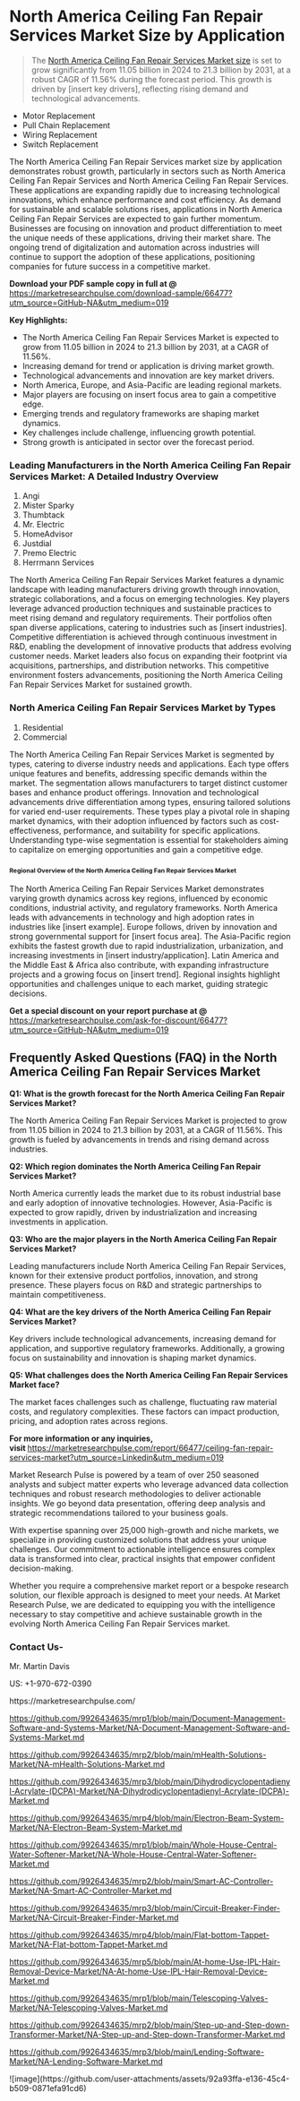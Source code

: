 <h1>North America Ceiling Fan Repair Services Market&nbsp;Size by Application</h1><blockquote><p>The <a href="https://marketresearchpulse.com/download-sample/66477?utm_source=GitHub-NA&amp;utm_medium=019">North America Ceiling Fan Repair Services Market size</a> is set to grow significantly from 11.05 billion in 2024 to 21.3 billion by 2031, at a robust CAGR of 11.56% during the forecast period. This growth is driven by [insert key drivers], reflecting rising demand and technological advancements.</p></blockquote><ul><li>Motor Replacement<li> Pull Chain Replacement<li> Wiring Replacement<li> Switch Replacement</li></ul><p>The North America Ceiling Fan Repair Services market size by application demonstrates robust growth, particularly in sectors such as North America Ceiling Fan Repair Services and North America Ceiling Fan Repair Services. These applications are expanding rapidly due to increasing technological innovations, which enhance performance and cost efficiency. As demand for sustainable and scalable solutions rises, applications in North America Ceiling Fan Repair Services are expected to gain further momentum. Businesses are focusing on innovation and product differentiation to meet the unique needs of these applications, driving their market share. The ongoing trend of digitalization and automation across industries will continue to support the adoption of these applications, positioning companies for future success in a competitive market.</p><p><strong>Download your PDF sample copy in full at @ </strong><a href="https://marketresearchpulse.com/download-sample/66477?utm_source=GitHub-NA&amp;utm_medium=019">https://marketresearchpulse.com/download-sample/66477?utm_source=GitHub-NA&amp;utm_medium=019</a></p><p><strong>Key Highlights: </strong></p><ul><li>The North America Ceiling Fan Repair Services Market is expected to grow from 11.05 billion in 2024 to 21.3 billion by 2031, at a CAGR of 11.56%.</li><li>Increasing demand for trend or application is driving market growth.</li><li>Technological advancements and innovation are key market drivers.</li><li>North America, Europe, and Asia-Pacific are leading regional markets.</li><li>Major players are focusing on insert focus area to gain a competitive edge.</li><li>Emerging trends and regulatory frameworks are shaping market dynamics.</li><li>Key challenges include challenge, influencing growth potential.</li><li>Strong growth is anticipated in sector over the forecast period.</li></ul><h3>Leading Manufacturers in the North America Ceiling Fan Repair Services Market: A Detailed Industry Overview</h3><ol><li>Angi</li><li>Mister Sparky</li><li>Thumbtack</li><li>Mr. Electric</li><li>HomeAdvisor</li><li>Justdial</li><li>Premo Electric</li><li>Herrmann Services</li></ol><div class="flex max-w-full flex-col flex-grow"><div class="min-h-8 text-message flex w-full flex-col items-end gap-2 whitespace-normal break-words [.text-message+&amp;]:mt-5" dir="auto" data-message-author-role="assistant" data-message-id="fd8432e4-4910-450d-b182-61b7bfb0a01f" data-message-model-slug="gpt-4o"><div class="flex w-full flex-col gap-1 empty:hidden first:pt-[3px]"><div class="markdown prose w-full break-words dark:prose-invert light"><p>The North America Ceiling Fan Repair Services Market features a dynamic landscape with leading manufacturers driving growth through innovation, strategic collaborations, and a focus on emerging technologies. Key players leverage advanced production techniques and sustainable practices to meet rising demand and regulatory requirements. Their portfolios often span diverse applications, catering to industries such as [insert industries]. Competitive differentiation is achieved through continuous investment in R&amp;D, enabling the development of innovative products that address evolving customer needs. Market leaders also focus on expanding their footprint via acquisitions, partnerships, and distribution networks. This competitive environment fosters advancements, positioning the North America Ceiling Fan Repair Services Market for sustained growth.</p></div></div></div></div><h3>North America Ceiling Fan Repair Services Market by Types</h3><ol><li>Residential<li> Commercial</li></ol><div class="flex max-w-full flex-col flex-grow"><div class="min-h-8 text-message flex w-full flex-col items-end gap-2 whitespace-normal break-words [.text-message+&amp;]:mt-5" dir="auto" data-message-author-role="assistant" data-message-id="084470be-0bb7-4664-bddf-5156b4f41249" data-message-model-slug="gpt-4o-mini"><div class="flex w-full flex-col gap-1 empty:hidden first:pt-[3px]"><div class="markdown prose w-full break-words dark:prose-invert light"><p>The North America Ceiling Fan Repair Services Market is segmented by types, catering to diverse industry needs and applications. Each type offers unique features and benefits, addressing specific demands within the market. The segmentation allows manufacturers to target distinct customer bases and enhance product offerings. Innovation and technological advancements drive differentiation among types, ensuring tailored solutions for varied end-user requirements. These types play a pivotal role in shaping market dynamics, with their adoption influenced by factors such as cost-effectiveness, performance, and suitability for specific applications. Understanding type-wise segmentation is essential for stakeholders aiming to capitalize on emerging opportunities and gain a competitive edge.</p></div></div></div></div><h3><span style="font-size: 11px;">Regional Overview of the North America Ceiling Fan Repair Services Market</span></h3><div class="flex max-w-full flex-col flex-grow"><div class="min-h-8 text-message flex w-full flex-col items-end gap-2 whitespace-normal break-words [.text-message+&amp;]:mt-5" dir="auto" data-message-author-role="assistant" data-message-id="e9038762-ce64-4e30-91c9-9bd413514231" data-message-model-slug="gpt-4o-mini"><div class="flex w-full flex-col gap-1 empty:hidden first:pt-[3px]"><div class="markdown prose w-full break-words dark:prose-invert light"><p>The North America Ceiling Fan Repair Services Market demonstrates varying growth dynamics across key regions, influenced by economic conditions, industrial activity, and regulatory frameworks. North America leads with advancements in technology and high adoption rates in industries like [insert example]. Europe follows, driven by innovation and strong governmental support for [insert focus area]. The Asia-Pacific region exhibits the fastest growth due to rapid industrialization, urbanization, and increasing investments in [insert industry/application]. Latin America and the Middle East &amp; Africa also contribute, with expanding infrastructure projects and a growing focus on [insert trend]. Regional insights highlight opportunities and challenges unique to each market, guiding strategic decisions.</p></div></div></div></div><p><strong>Get a special discount on your report purchase at @ </strong><a href="https://marketresearchpulse.com/ask-for-discount/66477?utm_source=GitHub-NA&amp;utm_medium=019">https://marketresearchpulse.com/ask-for-discount/66477?utm_source=GitHub-NA&amp;utm_medium=019</a></p><h2>Frequently Asked Questions (FAQ) in the North America Ceiling Fan Repair Services Market</h2><p><strong>Q1: What is the growth forecast for the North America Ceiling Fan Repair Services Market?</strong></p><p>The North America Ceiling Fan Repair Services Market is projected to grow from 11.05 billion in 2024 to 21.3 billion by 2031, at a CAGR of 11.56%. This growth is fueled by advancements in trends and rising demand across industries.</p><p><strong>Q2: Which region dominates the North America Ceiling Fan Repair Services Market?</strong></p><p>North America currently leads the market due to its robust industrial base and early adoption of innovative technologies. However, Asia-Pacific is expected to grow rapidly, driven by industrialization and increasing investments in application.</p><p><strong>Q3: Who are the major players in the North America Ceiling Fan Repair Services Market?</strong></p><p>Leading manufacturers include North America Ceiling Fan Repair Services, known for their extensive product portfolios, innovation, and strong presence. These players focus on R&amp;D and strategic partnerships to maintain competitiveness.</p><p><strong>Q4: What are the key drivers of the North America Ceiling Fan Repair Services Market?</strong></p><p>Key drivers include technological advancements, increasing demand for application, and supportive regulatory frameworks. Additionally, a growing focus on sustainability and innovation is shaping market dynamics.</p><p><strong>Q5: What challenges does the North America Ceiling Fan Repair Services Market face?</strong></p><p>The market faces challenges such as challenge, fluctuating raw material costs, and regulatory complexities. These factors can impact production, pricing, and adoption rates across regions.</p><p><strong>For more information or any inquiries, visit&nbsp;</strong><a href="https://marketresearchpulse.com/report/66477/ceiling-fan-repair-services-market?utm_source=Linkedin&utm_medium=019">https://marketresearchpulse.com/report/66477/ceiling-fan-repair-services-market?utm_source=Linkedin&utm_medium=019</a></p><p>Market Research Pulse is powered by a team of over 250 seasoned analysts and subject matter experts who leverage advanced data collection techniques and robust research methodologies to deliver actionable insights. We go beyond data presentation, offering deep analysis and strategic recommendations tailored to your business goals.</p><p>With expertise spanning over 25,000 high-growth and niche markets, we specialize in providing customized solutions that address your unique challenges. Our commitment to actionable intelligence ensures complex data is transformed into clear, practical insights that empower confident decision-making.</p><p>Whether you require a comprehensive market report or a bespoke research solution, our flexible approach is designed to meet your needs. At Market Research Pulse, we are dedicated to equipping you with the intelligence necessary to stay competitive and achieve sustainable growth in the evolving North America Ceiling Fan Repair Services market.</p><h3><strong>Contact Us-</strong></h3><p>Mr. Martin Davis</p><p>US: +1-970-672-0390</p><p>https://marketresearchpulse.com/</p><p><a href="https://github.com/9926434635/mrp1/blob/main/Document-Management-Software-and-Systems-Market/NA-Document-Management-Software-and-Systems-Market.md">https://github.com/9926434635/mrp1/blob/main/Document-Management-Software-and-Systems-Market/NA-Document-Management-Software-and-Systems-Market.md</a></p><p><a href="https://github.com/9926434635/mrp2/blob/main/mHealth-Solutions-Market/NA-mHealth-Solutions-Market.md">https://github.com/9926434635/mrp2/blob/main/mHealth-Solutions-Market/NA-mHealth-Solutions-Market.md</a></p><p><a href="https://github.com/9926434635/mrp3/blob/main/Dihydrodicyclopentadienyl-Acrylate-(DCPA)-Market/NA-Dihydrodicyclopentadienyl-Acrylate-(DCPA)-Market.md">https://github.com/9926434635/mrp3/blob/main/Dihydrodicyclopentadienyl-Acrylate-(DCPA)-Market/NA-Dihydrodicyclopentadienyl-Acrylate-(DCPA)-Market.md</a></p><p><a href="https://github.com/9926434635/mrp4/blob/main/Electron-Beam-System-Market/NA-Electron-Beam-System-Market.md">https://github.com/9926434635/mrp4/blob/main/Electron-Beam-System-Market/NA-Electron-Beam-System-Market.md</a></p><p><a href="https://github.com/9926434635/mrp1/blob/main/Whole-House-Central-Water-Softener-Market/NA-Whole-House-Central-Water-Softener-Market.md">https://github.com/9926434635/mrp1/blob/main/Whole-House-Central-Water-Softener-Market/NA-Whole-House-Central-Water-Softener-Market.md</a></p><p><a href="https://github.com/9926434635/mrp2/blob/main/Smart-AC-Controller-Market/NA-Smart-AC-Controller-Market.md">https://github.com/9926434635/mrp2/blob/main/Smart-AC-Controller-Market/NA-Smart-AC-Controller-Market.md</a></p><p><a href="https://github.com/9926434635/mrp3/blob/main/Circuit-Breaker-Finder-Market/NA-Circuit-Breaker-Finder-Market.md">https://github.com/9926434635/mrp3/blob/main/Circuit-Breaker-Finder-Market/NA-Circuit-Breaker-Finder-Market.md</a></p><p><a href="https://github.com/9926434635/mrp4/blob/main/Flat-bottom-Tappet-Market/NA-Flat-bottom-Tappet-Market.md">https://github.com/9926434635/mrp4/blob/main/Flat-bottom-Tappet-Market/NA-Flat-bottom-Tappet-Market.md</a></p><p><a href="https://github.com/9926434635/mrp5/blob/main/At-home-Use-IPL-Hair-Removal-Device-Market/NA-At-home-Use-IPL-Hair-Removal-Device-Market.md">https://github.com/9926434635/mrp5/blob/main/At-home-Use-IPL-Hair-Removal-Device-Market/NA-At-home-Use-IPL-Hair-Removal-Device-Market.md</a></p><p><a href="https://github.com/9926434635/mrp1/blob/main/Telescoping-Valves-Market/NA-Telescoping-Valves-Market.md">https://github.com/9926434635/mrp1/blob/main/Telescoping-Valves-Market/NA-Telescoping-Valves-Market.md</a></p><p><a href="https://github.com/9926434635/mrp2/blob/main/Step-up-and-Step-down-Transformer-Market/NA-Step-up-and-Step-down-Transformer-Market.md">https://github.com/9926434635/mrp2/blob/main/Step-up-and-Step-down-Transformer-Market/NA-Step-up-and-Step-down-Transformer-Market.md</a></p><p><a href="https://github.com/9926434635/mrp3/blob/main/Lending-Software-Market/NA-Lending-Software-Market.md">https://github.com/9926434635/mrp3/blob/main/Lending-Software-Market/NA-Lending-Software-Market.md</a></p>
![image](https://github.com/user-attachments/assets/92a93ffa-e136-45c4-b509-0871efa91cd6)
